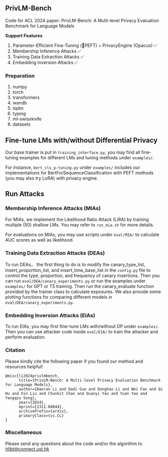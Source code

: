 ## PrivLM-Bench

Code for ACL 2024 paper: PrivLM-Bench: A Multi-level Privacy Evaluation Benchmark for Language Models





**Support Features** 

1. Parameter-Efficient Fine-Tuning (🤗PEFT) + PrivacyEngine (Opacus) ✅
2. Membership Inference Attacks ✅
3. Training Data Extraction Attacks ✅
4. Embedding Inversion Attacks ✅



### Preparation

1. numpy
2. torch
3. transformers
4. wandb
5. tqdm
6. typing
7. ml-swissknife
8. datasets


## Fine-tune LMs with/without Differential Privacy
Our base trainer is put in ```training_interface.py```, you may find all fine-tuning examples for different LMs and tuning methods under ```examples/```.

For instance, ```bert_cls_p-tuning.py``` under ```examples/``` includes our implementations for BertForSequenceClassification with PEFT methods (you may also try LoRA) with privacy engine.


## Run Attacks


### Membership Inference Attacks (MIAs)
For MIAs, we implement the Likelihood Ratio Attack (LiRA) by training multiple (50) shallow LMs. You may refer to ```run_mia.sh``` for more details. 

For evaluations on MIAs, you may use scripts under ```eval/MIA/``` to calculate AUC scores as well as likelihood.

### Training Data Extraction Attacks (DEAs)
To run DEAs， the first thing to do is to modify the canary_type_list, insert_proportion_list, and insert_time_base_list in the ```config.py``` file to control the type, proportion, and frequency of canary insertions. Then you can run ```eval/DEA/canary_experiments.py``` or run the examples under ```examples/``` for GPT or T5 training. Then run the canary_evaluate function provided by the trainer class to calculate exposures. We also provide some plotting functions for comparing different models in ```eval/DEA/canary_experiments.py```.

### Embedding Inversion Attacks (EIAs)
To run EIAs, you may first fine-tune LMs with/without DP under ```examples/```. Then you can use attacker code inside ```eval/EIA/``` to train the attacker and perform evaluation.



### Citation

Please kindly cite the following paper if you found our method and resources helpful!

```
@misc{li2024privlmbench,
      title={PrivLM-Bench: A Multi-level Privacy Evaluation Benchmark for Language Models}, 
      author={Haoran Li and Dadi Guo and Donghao Li and Wei Fan and Qi Hu and Xin Liu and Chunkit Chan and Duanyi Yao and Yuan Yao and Yangqiu Song},
      year={2024},
      eprint={2311.04044},
      archivePrefix={arXiv},
      primaryClass={cs.CL}
}
```



### Miscellaneous

Please send any questions about the code and/or the algorithm to hlibt@connect.ust.hk
